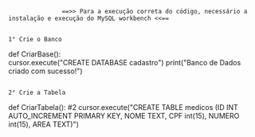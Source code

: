                    ==>> Para a execução correta do código, necessário a instalação e execução do MySQL workbench <<==

                                                                            1° Crie o Banco

def CriarBase():                                      
  cursor.execute("CREATE DATABASE cadastro")
  print("Banco de Dados criado com sucesso!")
  
  
                                                                            2° Crie a Tabela 

def CriarTabela():                                      #2
  cursor.execute("CREATE TABLE medicos (ID INT AUTO_INCREMENT PRIMARY KEY, NOME TEXT, CPF int(15), NUMERO int(15), AREA TEXT)")
  
